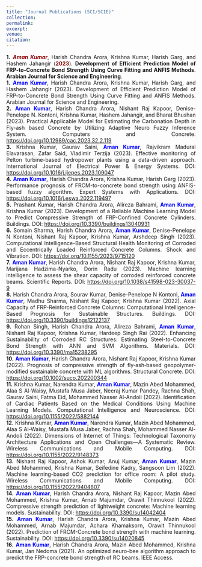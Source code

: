 ```yaml
---
title: "Journal Publications (SCI/SCIE)"
collection: 
permalink: 
excerpt: 
venue: 
citation: 
---
```


<div style="text-align: justify;">
<strong>1.</strong> <span style="color: #8B0000;"><em><strong>Aman Kumar</strong></em></span>, Harish Chandra Arora, Krishna Kumar, Harish Garg, and Hashem Jahangir (<span style="color: #8B0000;"><strong>2023</strong></span>). <strong><span style="font-weight: bold;">Development of Efficient Prediction Model of FRP-to-Concrete Bond Strength Using Curve Fitting and ANFIS Methods</span></strong>. <strong><span style="font-weight: bold;">Arabian Journal for Science and Engineering</span></strong>.
</div>

<div style="text-align: justify;">
<strong>1.</strong> <strong><span style="color: #0000FF;">Aman Kumar</span></strong>, Harish Chandra Arora, Krishna Kumar, Harish Garg, and Hashem Jahangir (2023). Development of Efficient Prediction Model of FRP-to-Concrete Bond Strength Using Curve Fitting and ANFIS Methods. Arabian Journal for Science and Engineering.
</div>

<div style="text-align: justify;">
<strong>2.</strong> <strong><span style="color: #0000FF;">Aman Kumar</span></strong>, Harish Chandra Arora, Nishant Raj Kapoor, Denise-Penelope N. Kontoni, Krishna Kumar, Hashem Jahangir, and Bharat Bhushan (2023). Practical Applicable Model for Estimating the Carbonation Depth in Fly-ash based Concrete by Utilizing Adaptive Neuro Fuzzy Inference System. Computers and Concrete. <a href="https://doi.org/10.12989/cac.2023.32.2.119">https://doi.org/10.12989/cac.2023.32.2.119</a>
</div>

<div style="text-align: justify;">
    <strong>3.</strong> Krishna Kumar, Gaurav Saini, <strong><span style="color: #0000FF;">Aman Kumar</span></strong>, Rajvikram Madurai Elavarasan, Zafar Said, Vladimir Terzija (2023). Effective monitoring of Pelton turbine-based hydropower plants using a data-driven approach. International Journal of Electrical Power & Energy Systems. DOI: <a href="https://doi.org/10.1016/j.ijepes.2023.109047">https://doi.org/10.1016/j.ijepes.2023.109047</a>
</div>

<div style="text-align: justify;">
    <strong>4.</strong> <strong><span style="color: #0000FF;">Aman Kumar</span></strong>, Harish Chandra Arora, Krishna Kumar, Harish Garg (2023). Performance prognosis of FRCM-to-concrete bond strength using ANFIS-based fuzzy algorithm. Expert Systems with Applications. DOI: <a href="https://doi.org/10.1016/j.eswa.2022.119497">https://doi.org/10.1016/j.eswa.2022.119497</a>
</div>

<div style="text-align: justify;">
    <strong>5.</strong> Prashant Kumar, Harish Chandra Arora, Alireza Bahrami, <strong><span style="color: #0000FF;">Aman Kumar</span></strong>, Krishna Kumar (2023). Development of a Reliable Machine Learning Model to Predict Compressive Strength of FRP-Confined Concrete Cylinders. Buildings. DOI: <a href="https://doi.org/10.3390/buildings13040931">https://doi.org/10.3390/buildings13040931</a>
</div>

<div style="text-align: justify;">
    <strong>6.</strong> Somain Sharma, Harish Chandra Arora, <strong><span style="color: #0000FF;">Aman Kumar</span></strong>, Denise-Penelope N Kontoni, Nishant Raj Kapoor, Krishna Kumar, Arshdeep Singh (2023). Computational Intelligence-Based Structural Health Monitoring of Corroded and Eccentrically Loaded Reinforced Concrete Columns. Shock and Vibration. DOI: <a href="https://doi.org/10.1155/2023/9715120">https://doi.org/10.1155/2023/9715120</a>
</div>

<div style="text-align: justify;">
    <strong>7.</strong> <strong><span style="color: #0000FF;">Aman Kumar</span></strong>, Harish Chandra Arora, Nishant Raj Kapoor, Krishna Kumar, Marijana Hadzima-Nyarko, Dorin Radu (2023). Machine learning intelligence to assess the shear capacity of corroded reinforced concrete beams. Scientific Reports. DOI: <a href="https://doi.org/10.1038/s41598-023-30037-9">https://doi.org/10.1038/s41598-023-30037-9</a>
</div>

<div style="text-align: justify;">
    <strong>8.</strong> Harish Chandra Arora, Sourav Kumar, Denise-Penelope N Kontoni, <strong><span style="color: #0000FF;">Aman Kumar</span></strong>, Madhu Sharma, Nishant Raj Kapoor, Krishna Kumar (2022). Axial Capacity of FRP-Reinforced Concrete Columns: Computational Intelligence-Based Prognosis for Sustainable Structures. Buildings. DOI: <a href="https://doi.org/10.3390/buildings12122137">https://doi.org/10.3390/buildings12122137</a>
</div>

<div style="text-align: justify;">
    <strong>9.</strong> Rohan Singh, Harish Chandra Arora, Alireza Bahrami, <strong><span style="color: #0000FF;">Aman Kumar</span></strong>, Nishant Raj Kapoor, Krishna Kumar, Hardeep Singh Rai (2022). Enhancing Sustainability of Corroded RC Structures: Estimating Steel-to-Concrete Bond Strength with ANN and SVM Algorithms. Materials. DOI: <a href="https://doi.org/10.3390/ma15238295">https://doi.org/10.3390/ma15238295</a>
</div>

<div style="text-align: justify;">
    <strong>10.</strong> <strong><span style="color: #0000FF;">Aman Kumar</span></strong>, Harish Chandra Arora, Nishant Raj Kapoor, Krishna Kumar (2022). Prognosis of compressive strength of fly‐ash‐based geopolymer‐modified sustainable concrete with ML algorithms. Structural Concrete. DOI: <a href="https://doi.org/10.1002/suco.202200344">https://doi.org/10.1002/suco.202200344</a>
</div>

<div style="text-align: justify;">
    <strong>11.</strong> Krishna Kumar, Narendra Kumar, <strong><span style="color: #0000FF;">Aman Kumar</span></strong>, Mazin Abed Mohammed, Alaa S Al-Waisy, Mustafa Musa Jaber, Neeraj Kumar Pandey, Rachna Shah, Gaurav Saini, Fatma Eid, Mohammed Nasser Al-Andoli (2022). Identification of Cardiac Patients Based on the Medical Conditions Using Machine Learning Models. Computational Intelligence and Neuroscience. DOI: <a href="https://doi.org/10.1155/2022/5882144">https://doi.org/10.1155/2022/5882144</a>
</div>

<div style="text-align: justify;">
    <strong>12.</strong> Krishna Kumar, <strong><span style="color: #0000FF;">Aman Kumar</span></strong>, Narendra Kumar, Mazin Abed Mohammed, Alaa S Al-Waisy, Mustafa Musa Jaber, Rachna Shah, Mohammed Nasser Al-Andoli (2022). Dimensions of Internet of Things: Technological Taxonomy Architecture Applications and Open Challenges—A Systematic Review. Wireless Communications and Mobile Computing. DOI: <a href="https://doi.org/10.1155/2022/9148373">https://doi.org/10.1155/2022/9148373</a>
</div>

<div style="text-align: justify;">
    <strong>13.</strong> Nishant Raj Kapoor, Ashok Kumar, Anuj Kumar, <strong><span style="color: #0000FF;">Aman Kumar</span></strong>, Mazin Abed Mohammed, Krishna Kumar, Seifedine Kadry, Sangsoon Lim (2022). Machine learning-based CO2 prediction for office room: A pilot study. Wireless Communications and Mobile Computing. DOI: <a href="https://doi.org/10.1155/2022/9404807">https://doi.org/10.1155/2022/9404807</a>
</div>

<div style="text-align: justify;">
    <strong>14.</strong> <strong><span style="color: #0000FF;">Aman Kumar</span></strong>, Harish Chandra Arora, Nishant Raj Kapoor, Mazin Abed Mohammed, Krishna Kumar, Arnab Majumdar, Orawit Thinnukool (2022). Compressive strength prediction of lightweight concrete: Machine learning models. Sustainability. DOI: <a href="https://doi.org/10.3390/su14042404">https://doi.org/10.3390/su14042404</a>
</div>

<div style="text-align: justify;">
    <strong>15.</strong> <strong><span style="color: #0000FF;">Aman Kumar</span></strong>, Harish Chandra Arora, Krishna Kumar, Mazin Abed Mohammed, Arnab Majumdar, Achara Khamaksorn, Orawit Thinnukool (2022). Prediction of FRCM-Concrete bond strength with machine learning. Sustainability. DOI: <a href="https://doi.org/10.3390/su14020845">https://doi.org/10.3390/su14020845</a>
</div>

<div style="text-align: justify;">
    <strong>16.</strong> <strong><span style="color: #0000FF;">Aman Kumar</span></strong>, Harish Chandra Arora, Mazin Abed Mohammed, Krishna Kumar, Jan Nedoma (2021). An optimized neuro-bee algorithm approach to predict the FRP-concrete bond strength of RC beams. IEEE Access. 
</div>
